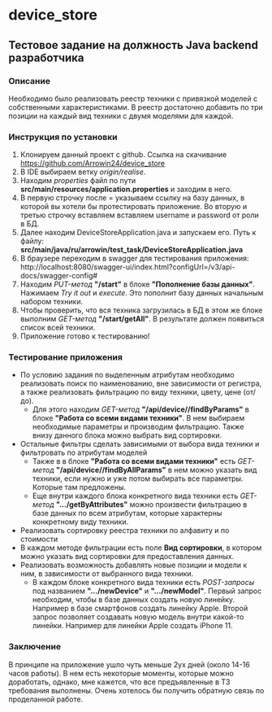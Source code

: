 # device_store
## Тестовое задание на должность Java backend разработчика  
### Описание
Необходимо было реализовать реестр техники с привязкой моделей с собственными характеристиками.
В реестр достаточно добавить по три позиции на каждый вид техники с двумя моделями для каждой.
### Инструкция по установки
1. Клонируем данный проект с github. Ссылка на скачивание https://github.com/Arrowin24/device_store
2. В IDE выбираем ветку *origin/realise*.
3. Находим *properties* файл по пути **src/main/resources/application.properties** и заходим в него.
4. В первую строчку после = указываем ссылку на базу данных, в которой вы хотели бы протестировать приложение. 
Во вторую и третью строчку вставляем вставляем username и password от роли в БД.
5. Далее находим DeviceStoreApplication.java и запускаем его. Путь к файлу:  **src/main/java/ru/arrowin/test_task/DeviceStoreApplication.java**
6. В браузере переходим в swagger для тестирования приложения: http://localhost:8080/swagger-ui/index.html?configUrl=/v3/api-docs/swagger-config#
7. Находим *PUT-метод* **"/start"** в блоке  **"Пополнение базы данных"**. Нажимаем *Try it out* и *execute*. Это пополнит базу данных начальным набором техники.
8. Чтобы проверить, что вся техника загрузилась в БД в этом же блоке выполним *GET-метод*  **"/start/getAll"**. В результате должен появиться список всей техники. 
9. Приложение готово к тестированию!
### Тестирование приложения
+ По условию задания по выделенным атрибутам необходимо реализовать поиск по наименованию,
вне зависимости от регистра, а также реализовать фильтрацию по виду техники, цвету, цене (от/до).  
  + Для этого находим *GET-метод* **"/api/device//findByParams"** в блоке  **"Работа со всеми видами техники"**. В нем выбираем необходимые параметры и производим фильтрацию. Также внизу данного блока можно выбрать вид сортировки.
+ Остальные фильтры сделать зависимыми от выбора вида техники и фильтровать по атрибутам моделей
  + Также в в блоке **"Работа со всеми видами техники"** есть *GET-метод* **"/api/device//findByAllParams"** в нем можно указать вид техники, если нужно и уже потом выбирать все параметры. Которые там предложены.
  + Еще внутри каждого блока конкретного вида техники есть *GET-метод* **".../getByAttributes"** можно произвести фильтрацию в базе данных по всем атрибутам, которые характерны конкретному виду техники.  
+  Реализовать сортировку реестра техники по алфавиту и по стоимости
  + В каждом методе фильтрации есть поле **Вид сортировки**, в котором можно указать вид сортировки для предоставления данных. 
+ Реализовать возможность добавлять новые позиции и модели к ним, в зависимости от выбранного вида техники.
  + В каждом блоке конкретного вида техники есть *POST-запросы* под названием **".../newDevice"** и **".../newModel"**. Первый запрос необходим, чтобы в базе данных создать новую линейку. Например в базе смартфонов создать линейку Apple. Второй запрос позволяет создавать новую модель внутри какой-то линейки. Например для линейки Apple создать iPhone 11. 
### Заключение  
В принципе на приложение ушло чуть меньше 2ух дней (около 14-16 часов работы). В нем есть некоторые моменты, которые можно доработать, однако, мне кажется, что все предъявленные в ТЗ требования выполнены. Очень хотелось бы получить обратную связь по проделанной работе.

